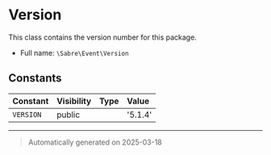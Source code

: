 
# Version

This class contains the version number for this package.



* Full name: `\Sabre\Event\Version`


## Constants

| Constant | Visibility | Type | Value |
|:---------|:-----------|:-----|:------|
|`VERSION`|public| |&#039;5.1.4&#039;|




***
> Automatically generated on 2025-03-18
